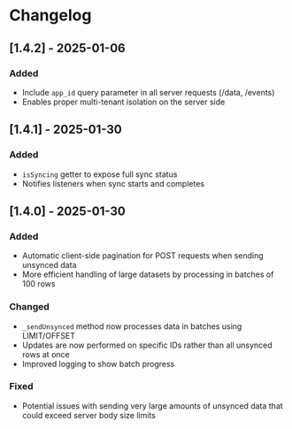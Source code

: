 # Changelog

## [1.4.2] - 2025-01-06

### Added
- Include `app_id` query parameter in all server requests (/data, /events)
- Enables proper multi-tenant isolation on the server side

## [1.4.1] - 2025-01-30

### Added
- `isSyncing` getter to expose full sync status
- Notifies listeners when sync starts and completes

## [1.4.0] - 2025-01-30

### Added
- Automatic client-side pagination for POST requests when sending unsynced data
- More efficient handling of large datasets by processing in batches of 100 rows

### Changed
- `_sendUnsynced` method now processes data in batches using LIMIT/OFFSET
- Updates are now performed on specific IDs rather than all unsynced rows at once
- Improved logging to show batch progress

### Fixed
- Potential issues with sending very large amounts of unsynced data that could exceed server body size limits
